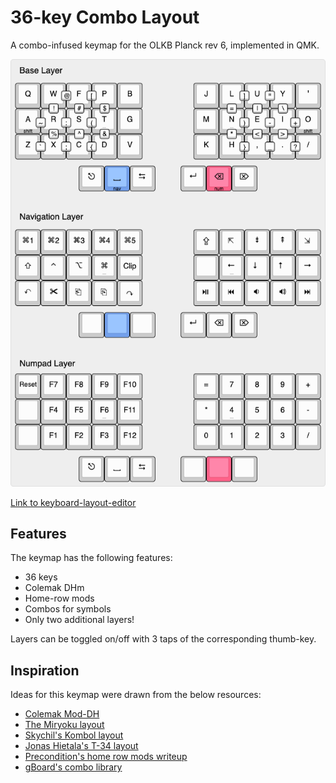 # 36-key Combo Layout
A combo-infused keymap for the OLKB Planck rev 6, implemented in QMK.

![A picture of a split Planck keymap](./keymap.png)

[Link to keyboard-layout-editor](http://www.keyboard-layout-editor.com/#/gists/39d751b9dc2e97a37b8e29fe4aa87cc5)

## Features
The keymap has the following features: 
* 36 keys
* Colemak DHm
* Home-row mods
* Combos for symbols
* Only two additional layers!

Layers can be toggled on/off with 3 taps of the corresponding thumb-key.

## Inspiration
Ideas for this keymap were drawn from the below resources:
* [Colemak Mod-DH](https://colemakmods.github.io/mod-dh/)
* [The Miryoku layout](https://github.com/manna-harbour/qmk_firmware/tree/miryoku/users/manna-harbour_miryoku)
* [Skychil's Kombol layout](https://github.com/skychil/kombol)
* [Jonas Hietala's T-34 layout](https://www.jonashietala.se/blog/2021/06/03/the-t-34-keyboard-layout/)
* [Precondition's home row mods writeup](https://precondition.github.io/home-row-mods)
* [gBoard's combo library](http://combos.gboards.ca/docs/install/)
